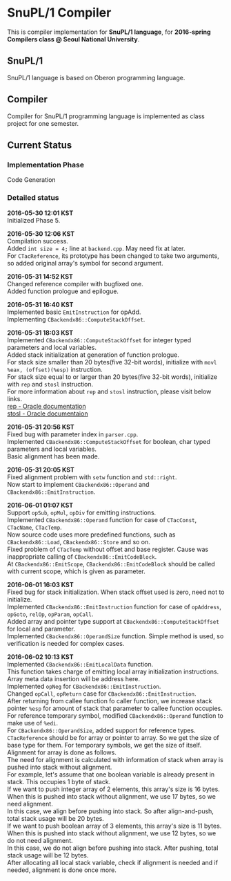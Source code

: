 # SnuPL/1 Compiler
This is compiler implementation for **SnuPL/1 language**,
for **2016-spring Compilers class @ Seoul National University**.

## SnuPL/1
SnuPL/1 language is based on Oberon programming language.  

## Compiler
Compiler for SnuPL/1 programming language is implemented as
class project for one semester.

## Current Status

### Implementation Phase
Code Generation 
  
### Detailed status
**2016-05-30 12:01 KST**  
Initialized Phase 5.  
  
**2016-05-30 12:06 KST**  
Compilation success.  
Added <code>int size = 4;</code> line at <code>backend.cpp</code>. May need fix at later.  
For <code>CTacReference</code>, its prototype has been changed to take two arguments, so added original array's symbol for second argument.  
  
**2016-05-31 14:52 KST**  
Changed reference compiler with bugfixed one.  
Added function prologue and epilogue.  
  
**2016-05-31 16:40 KST**  
Implemented basic <code>EmitInstruction</code> for opAdd.  
Implementing <code>CBackendx86::ComputeStackOffset</code>.  
  
**2016-05-31 18:03 KST**  
Implemented <code>CBackendx86::ComputeStackOffset</code> for integer typed parameters and local variables.  
Added stack initialization at generation of function prologue.  
For stack size smaller than 20 bytes(five 32-bit words), initialize with <code>movl %eax, (offset)(%esp)</code> instruction.  
For stack size equal to or larger than 20 bytes(five 32-bit words), initialize with <code>rep</code> and <code>stosl</code> instruction.   
For more information about <code>rep</code> and <code>stosl</code> instruction, please visit below links.  
[rep - Oracle documentation](https://docs.oracle.com/cd/E19455-01/806-3773/instructionset-64/index.html)  
[stosl - Oracle documentaion](https://docs.oracle.com/cd/E19455-01/806-3773/instructionset-60/index.html)  
  
**2016-05-31 20:56 KST**  
Fixed bug with parameter index in <code>parser.cpp</code>.  
Implemented <code>CBackendx86::ComputeStackOffset</code> for boolean, char typed parameters and local variables.  
Basic alignment has been made.  
  
**2016-05-31 20:05 KST**  
Fixed alignment problem with <code>setw</code> function and <code>std::right</code>.  
Now start to implement <code>CBackendx86::Operand</code> and <code>CBackendx86::EmitInstruction</code>.  
  
**2016-06-01 01:07 KST**  
Support <code>opSub</code>, <code>opMul</code>, <code>opDiv</code> for emitting instructions.  
Implemented <code>CBackendx86::Operand</code> function for case of <code>CTacConst</code>, <code>CTacName</code>, <code>CTacTemp</code>.  
Now source code uses more predefined functions, such as <code>CBackendx86::Load</code>, <code>CBackendx86::Store</code> and so on.  
Fixed problem of <code>CTacTemp</code> without offset and base register. Cause was inappropriate calling of <code>CBackendx86::EmitCodeBlock</code>.  
At <code>CBackendx86::EmitScope</code>, <code>CBackendx86::EmitCodeBlock</code> should be called with current scope, which is given as parameter.  
  
**2016-06-01 16:03 KST**  
Fixed bug for stack initialization. When stack offset used is zero, need not to initialize.  
Implemented <code>CBackendx86::EmitInstruction</code> function for case of <code>opAddress</code>, <code>opGoto</code>, <code>relOp</code>, <code>opParam</code>, <code>opCall</code>.  
Added array and pointer type support at <code>CBackendx86::ComputeStackOffset</code> for local and parameter.  
Implemented <code>CBackendx86::OperandSize</code> function. Simple method is used, so verification is needed for complex cases.  
  
**2016-06-02 10:13 KST**  
Implemented <code>CBackendx86::EmitLocalData</code> function.  
This function takes charge of emitting local array initialization instructions. Array meta data insertion will be address here.  
Implemented <code>opNeg</code> for <code>CBackendx86::EmitInstruction</code>.  
Changed <code>opCall</code>, <code>opReturn</code> case for <code>CBackendx86::EmitInstruction</code>.  
After returning from callee function fo caller function, we increase stack pointer <code>%esp</code> for amount of stack that parameter to callee function occupies.  
For reference temporary symbol, modified <code>CBackendx86::Operand</code> function to make use of <code>%edi</code>.  
For <Code>CBackendx86::OperandSize</code>, added support for reference types. <code>CTacReference</code> should be for array or pointer to array.
So we get the size of base type for them. For temporary symbols, we get the size of itself.  
Alignment for array is done as follows.  
The need for alignment is calculated with information of stack when array is pushed into stack without alignment.  
For example, let's assume that one boolean variable is already present in stack. This occupies 1 byte of stack.  
If we want to push integer array of 2 elements, this array's size is 16 bytes. When this is pushed into stack without alignment, we use 17 bytes, so we need alignment.  
In this case, we align before pushing into stack. So after align-and-push, total stack usage will be 20 bytes.  
If we want to push boolean array of 3 elements, this array's size is 11 bytes. When this is pushed into stack without alignment, we use 12 bytes, so we do not need alignment.  
In this case, we do not align before pushing into stack. After pushing, total stack usage will be 12 bytes.  
After allocating all local stack variable, check if alignment is needed and if needed, alignment is done once more.